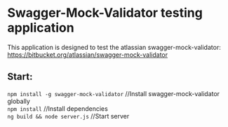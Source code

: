 # Swagger-Mock-Validator testing application

This application is designed to test the atlassian swagger-mock-validator: https://bitbucket.org/atlassian/swagger-mock-validator

## Start: 

`npm install -g swagger-mock-validator` //Install swagger-mock-validator globally <br />
`npm install` //Install dependencies <br />
`ng build && node server.js` //Start server
